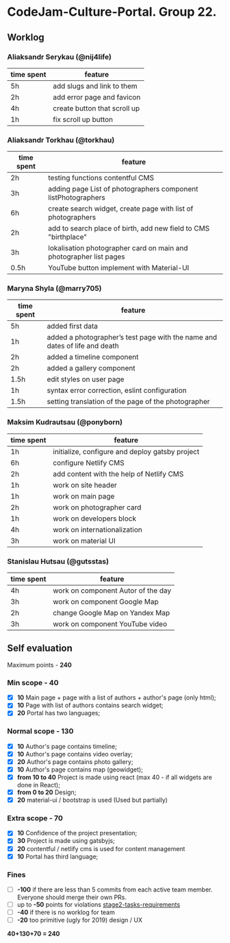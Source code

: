 # CodeJam-Culture-Portal. Group 22.

## Worklog

### Aliaksandr Serykau (@nij4life)

| time spent | feature                       |
| ---------- | ------------------------------|
| 5h         | add slugs and link to them    |
| 2h         | add error page and favicon    |
| 4h         | create button that scroll up  |
| 1h         | fix scroll up button          |


### Aliaksandr Torkhau (@torkhau)

| time spent | feature                                                            |
| ---------- | ------------------------------------------------------------------ |
| 2h         | testing functions contentful CMS                                   |
| 3h         | adding page List of photographers component listPhotographers      |
| 6h         | create search widget, create page with list of photographers       |
| 2h         | add to search place of birth, add new field to CMS "birthplace"    |
| 3h         | lokalisation photographer card on main and photographer list pages |
| 0.5h       | YouTube button implement with Material-UI                          |

### Maryna Shyla (@marry705)

| time spent | feature                                                                    |
| ---------- | -------------------------------------------------------------------------- |
| 5h         | added first data                                                           |
| 1h         | added a photographer’s test page with the name and dates of life and death |
| 2h         | added a timeline component                                                 |
| 2h         | added a gallery component                                                  |
| 1.5h       | edit styles on user page                                                   |
| 1h         | syntax error correction, eslint configuration                              |
| 1.5h       | setting translation of the page of the photographer                        |

### Maksim Kudrautsau (@ponyborn)

| time spent | feature                                         |
| ---------- | ----------------------------------------------- |
| 1h         | initialize, configure and deploy gatsby project |
| 6h         | configure Netlify CMS                           |
| 2h         | add content with the help of Netlify CMS        |
| 1h         | work on site header                             |
| 1h         | work on main page                               |
| 2h         | work on photographer card                       |
| 1h         | work on developers block                        |
| 4h         | work on internationalization                    |
| 3h         | work on material UI                             |

### Stanislau Hutsau (@gutsstas)

| time spent | feature                              |
| ---------- | -----------------------------------  |
| 4h         | work on component Autor of the day   |
| 3h         | work on component Google Map         |
| 2h         | change Google Map on Yandex Map      |
| 3h         | work on component YouTube video      |




## Self evaluation

Maximum points - **240**

### Min scope - **40**

- [x] **10** Main page + page with a list of authors + author's page (only html);
- [x] **10** Page with list of authors contains search widget;
- [x] **20** Portal has two languages;

### Normal scope - **130**

- [x] **10** Author's page contains timeline;
- [x] **10** Author's page contains video overlay;
- [x] **20** Author's page contains photo gallery;
- [x] **10** Author's page contains map (geowidget);
- [x] **from 10 to 40** Project is made using react (max 40 - if all widgets are done in React);
- [x] **from 0 to 20** Design;
- [x] **20** material-ui / bootstrap is used (Used but partially)

### Extra scope - **70**

- [x] **10** Confidence of the project presentation;
- [x] **30** Project is made using gatsbyjs;
- [x] **20** contentful / netlify cms is used for content management
- [x] **10** Portal has third language;

### Fines

- [ ] **-100** if there are less than 5 commits from each active team member. Everyone should merge their own PRs.
- [ ] up to **-50** points for violations
      [stage2-tasks-requirements](https://github.com/rolling-scopes-school/docs/blob/master/ru/stage2-tasks-requirements.md)
- [ ] **-40** if there is no worklog for team
- [ ] **-20** too primitive (ugly for 2019) design / UX

**40+130+70 = 240**
